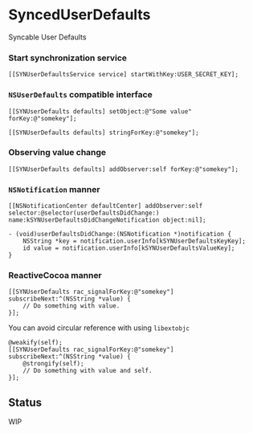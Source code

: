 SyncedUserDefaults
====================

Syncable User Defaults

### Start synchronization service

```objc
[[SYNUserDefaultsService service] startWithKey:USER_SECRET_KEY];
```

### `NSUserDefaults` compatible interface

```objc
[[SYNUserDefaults defaults] setObject:@"Some value" forKey:@"somekey"];

[[SYNUserDefaults defaults] stringForKey:@"somekey"];
```

### Observing value change

```objc
[[SYNUserDefaults defaults] addObserver:self forKey:@"somekey"];
```

### `NSNotification` manner

```objc
[[NSNotificationCenter defaultCenter] addObserver:self selector:@selector(userDefaultsDidChange:) name:kSYNUserDefaultsDidChangeNotification object:nil];

- (void)userDefaultsDidChange:(NSNotification *)notification {
    NSString *key = notification.userInfo[kSYNUserDefaultsKeyKey];
    id value = notification.userInfo[kSYNUserDefaultsValueKey];
}
```

### ReactiveCocoa manner

```objc
[[SYNUserDefaults rac_signalForKey:@"somekey"] subscribeNext:^(NSString *value) {
    // Do something with value.
}];
```

You can avoid circular reference with using `libextobjc`

```objc
@weakify(self);
[[SYNUserDefaults rac_signalForKey:@"somekey"] subscribeNext:^(NSString *value) {
    @strongify(self);
    // Do something with value and self.
}];
```

Status
---

WIP
